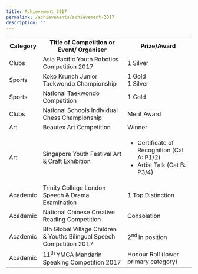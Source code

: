 ```yaml
---
title: Achievement 2017
permalink: /achievements/achievement-2017
description: ""
---
```

<table>
<tbody>
<tr>
<th>Category</th>
<th>Title of Competition or Event/ Organiser</th>
<th>Prize/Award</th>
</tr>
<tr>
<td>Clubs</td>
<td>Asia Pacific Youth Robotics Competition 2017</td>
<td>1 Silver</td>
</tr>
<tr>
<td>Sports</td>
<td>Koko Krunch Junior Taekwondo Championship</td>
<td>
<div>1 Gold</div>
<div>1 Silver</div>
</td>
</tr>
<tr>
<td>Sports</td>
<td>National Taekwondo Competition</td>
<td>1 Gold</td>
</tr>
<tr>
<td>Clubs</td>
<td>National Schools Individual Chess Championship</td>
<td>Merit Award</td>
</tr>
<tr>
<td>Art</td>
<td>Beautex Art Competition</td>
<td>Winner</td>
</tr>
<tr>
<td>Art</td>
<td>Singapore Youth Festival Art &amp; Craft Exhibition</td>
<td>
<ul>
<li>Certificate of Recognition (Cat A: P1/2)</li>
<li>Artist Talk (Cat B: P3/4)</li>
</ul>
</td>
</tr>
<tr>
<td>Academic</td>
<td>Trinity College London Speech &amp; Drama Examination</td>
<td>1 Top Distinction</td>
</tr>
<tr>
<td>Academic</td>
<td>National Chinese Creative Reading Competition</td>
<td>Consolation</td>
</tr>
<tr>
<td>Academic</td>
<td>8th Global Village Children &amp; Youths Bilingual Speech Competition 2017</td>
<td>2<sup>nd&nbsp;</sup>in position</td>
</tr>
<tr>
<td>Academic</td>
<td>11<sup>th&nbsp;</sup>YMCA Mandarin Speaking Competition 2017</td>
<td>Honour Roll (lower primary category)</td>
</tr>
</tbody>
</table>